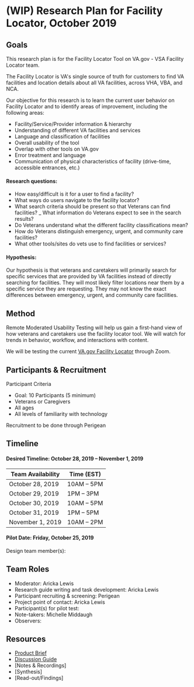 # (WIP) Research Plan for Facility Locator, October 2019

## Goals
This research plan is for the Facility Locator Tool on VA.gov - VSA Facility Locator team.

The Facility Locator is VA's single source of truth for customers to find VA facilities and location details about all VA facilities, across VHA, VBA, and NCA.

Our objective for this research is to learn the current user behavior on Facility Locator and to identify areas of improvement, including the following areas:
- Facility/Service/Provider information & hierarchy
- Understanding of different VA facilities and services
- Language and classification of facilities 
- Overall usability of the tool
- Overlap with other tools on VA.gov
- Error treatment and language
- Communication of physical characteristics of facility (drive-time, accessible entrances, etc.)

#### Research questions:
- How easy/difficult is it for a user to find a facility?
- What ways do users navigate to the facility locator?
- What search criteria should be present so that Veterans can find facilities?
_ What information do Veterans expect to see in the search results?
- Do Veterans understand what the different facility classifications mean?
- How do Veterans distinguish emergency, urgent, and community care facilities?
- What other tools/sites do vets use to find facilities or services?

#### Hypothesis: 
Our hypothesis is that veterans and caretakers will primarily search for specific services that are provided by VA facilities instead of directly searching for facilities. They will most likely filter locations near them by a specific service they are requesting. They may not know the exact differences between emergency, urgent, and community care facilities. 

## Method
Remote Moderated Usability Testing will help us gain a first-hand view of how veterans and caretakers use the facility locator tool. We will watch for trends in behavior, workflow, and interactions with content. 

We will be testing the current [VA.gov Facility Locator](https://www.va.gov/find-locations) through Zoom.

## Participants & Recruitment

Participant Criteria
- Goal: 10 Participants (5 minimum)
- Veterans or Caregivers
- All ages
- All levels of familiarity with technology

Recruitment to be done through Perigean

## Timeline

#### Desired Timeline: October 28, 2019 – November 1, 2019

Team Availability | Time (EST)
------------------|--------------
October 28, 2019 | 10AM – 5PM
October 29, 2019 | 1PM – 3PM
October 30, 2019 | 10AM – 5PM
October 31, 2019 | 1PM – 5PM
November 1, 2019 | 10AM – 2PM

#### Pilot Date: Friday, October 25, 2019
Design team member(s): 

## Team Roles

- Moderator: Aricka Lewis
- Research guide writing and task development: Aricka Lewis
- Participant recruiting & screening: Perigean
- Project point of contact: Aricka Lewis
- Participant(s) for pilot test:
- Note-takers: Michelle Middaugh
- Observers:

## Resources

- [Product Brief](https://github.com/department-of-veterans-affairs/va.gov-team/blob/master/products/facilities/facility-locator/README.md)
- [Discussion Guide](https://github.com/department-of-veterans-affairs/va.gov-team/blob/master/products/facilities/facility-locator/research/discovery-sprints/user-research/conversation-guide.md)
- [Notes & Recordings]
- [Synthesis]
- [Read-out/Findings]
